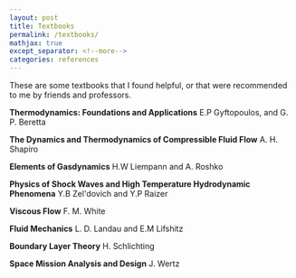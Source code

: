 ```yaml
---
layout: post
title: Textbooks
permalink: /textbooks/
mathjax: true
except_separator: <!--more-->
categories: references
---
```


These are some textbooks that I found helpful, or that were recommended to me by friends and professors. 

<!--more-->

**Thermodynamics: Foundations and Applications**
E.P Gyftopoulos, and G. P. Beretta

**The Dynamics and Thermodynamics of Compressible Fluid Flow**
A. H. Shapiro

**Elements of Gasdynamics**
H.W Liempann and A. Roshko

**Physics of Shock Waves and High Temperature Hydrodynamic Phenomena**
Y.B Zel'dovich and Y.P Raizer

**Viscous Flow**
F. M. White

**Fluid Mechanics**
L. D. Landau and E.M Lifshitz

**Boundary Layer Theory**
H. Schlichting

**Space Mission Analysis and Design**
J. Wertz